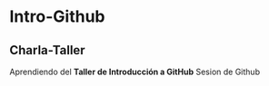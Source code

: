 # Intro-Github

## Charla-Taller

Aprendiendo del **Taller de Introducción a GitHub** 
 Sesion de Github
